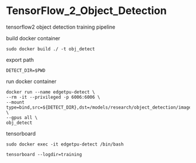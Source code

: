 # TensorFlow_2_Object_Detection
tensorflow2 object detection training pipeline





build docker container

`sudo docker build ./ -t obj_detect`



export path 

`DETECT_DIR=$PWD`

run docker container


```
docker run --name edgetpu-detect \
--rm -it --privileged -p 6006:6006 \
--mount type=bind,src=${DETECT_DIR},dst=/models/research/object_detection/images \
--gpus all \
obj_detect
```

tensorboard

`sudo docker exec -it edgetpu-detect /bin/bash`

`tensorboard --logdir=training`